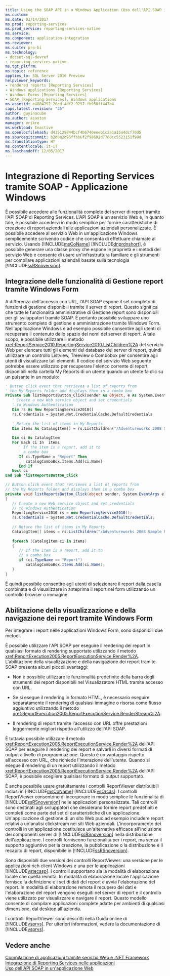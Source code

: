 ```yaml
---
title: Using the SOAP API in a Windows Application (Uso dell'API SOAP in un'applicazione Windows) | Microsoft Docs
ms.custom: 
ms.date: 03/14/2017
ms.prod: reporting-services
ms.prod_service: reporting-services-native
ms.service: 
ms.component: application-integration
ms.reviewer: 
ms.suite: pro-bi
ms.technology:
- docset-sql-devref
- reporting-services-native
ms.tgt_pltfrm: 
ms.topic: reference
applies_to: SQL Server 2016 Preview
helpviewer_keywords:
- rendered reports [Reporting Services]
- Windows applications [Reporting Services]
- Windows Forms [Reporting Services]
- SOAP [Reporting Services], Windows applications
ms.assetid: e4804792-20cd-4df2-9257-fb958ff447b4
caps.latest.revision: "35"
author: guyinacube
ms.author: asaxton
manager: erikre
ms.workload: Inactive
ms.openlocfilehash: d435129844bcf4b6740eeeb1c2a1a1ba4dcf70d5
ms.sourcegitcommit: b2d8a2d95ffbb6f2f98692d7760cc5523151f99d
ms.translationtype: HT
ms.contentlocale: it-IT
ms.lasthandoff: 12/05/2017
---
```

# <a name="integrating-reporting-services-using-soap---windows-application"></a>Integrazione di Reporting Services tramite SOAP - Applicazione Windows
  È possibile accedere alle funzionalità complete del server di report tramite l'API SOAP di Reporting Services. L'API SOAP è un servizio Web e, in quanto tale, è possibile accedervi in modo semplice per fornire caratteristiche di creazione di report aziendali alle applicazioni aziendali personalizzate. È possibile accedere al servizio Web in un'applicazione Windows semplicemente scrivendo codice che consenta di effettuare chiamate al servizio. Usando [!INCLUDE[msCoName](../../includes/msconame-md.md)] [!INCLUDE[dnprdnshort](../../includes/dnprdnshort-md.md)], è possibile generare una classe proxy che espone le proprietà e i metodi del servizio Web e consente di usare un'infrastruttura familiare e gli strumenti per compilare applicazioni aziendali basate sulla tecnologia [!INCLUDE[ssRSnoversion](../../includes/ssrsnoversion-md.md)].  
  
## <a name="integrating-report-management-functionality-using-windows-forms"></a>Integrazione delle funzionalità di Gestione report tramite Windows Form  
 A differenza dell'accesso con URL, l'API SOAP espone il set completo di funzioni di gestione disponibili tramite il server di report. Questo significa che tutte le funzionalità amministrative di Gestione report sono disponibili per gli sviluppatori tramite SOAP. È pertanto possibile sviluppare uno strumento completo di gestione e amministrazione tramite Windows Form. Nell'applicazione Windows è ad esempio possibile consentire agli utenti di recuperare il contenuto dello spazio dei nomi del server di report. A tale scopo, è possibile utilizzare il metodo <xref:ReportService2010.ReportingService2010.ListChildren%2A> del servizio Web per elencare tutti gli elementi del database del server di report, quindi utilizzare un controllo Listview, Treeview o Combobox per consentire agli utenti di visualizzare tali elementi. Il codice del servizio Web seguente potrebbe essere utilizzato per recuperare l'elenco corrente di report disponibili nella cartella My Reports di un utente quando un utente fa clic su un pulsante in un modulo:  
  
```vb  
' Button click event that retrieves a list of reports from  
' the My Reports folder and displays them in a combo box  
Private Sub listReportsButton_Click(sender As Object, e As System.EventArgs)  
   ' Create a new Web service object and set credentials  
   ' to Windows Authentication  
   Dim rs As New ReportingService2010()  
   rs.Credentials = System.Net.CredentialCache.DefaultCredentials  
  
   ' Return the list of items in My Reports  
   Dim items As CatalogItem() = rs.ListChildren("/Adventureworks 2008 Sample Reports", False)  
  
   Dim ci As CatalogItem  
   For Each ci In  items  
      ' If the item is a report, add it to   
      ' a combo box  
      If ci.TypeName = "Report" Then  
         catalogComboBox.Items.Add(ci.Name)  
      End If  
   Next ci  
End Sub 'listReportsButton_Click  
```  
  
```csharp  
// Button click event that retrieves a list of reports from  
// the My Reports folder and displays them in a combo box  
private void listReportsButton_Click(object sender, System.EventArgs e)  
{  
   // Create a new Web service object and set credentials  
   // to Windows Authentication  
   ReportingService2010 rs = new ReportingService2010();  
   rs.Credentials = System.Net.CredentialCache.DefaultCredentials;  
  
   // Return the list of items in My Reports  
   CatalogItem[] items = rs.ListChildren("/Adventureworks 2008 Sample Reports", false);  
  
   foreach (CatalogItem ci in items)  
   {  
      // If the item is a report, add it to   
      // a combo box  
      if (ci.TypeName == "Report")  
         catalogComboBox.Items.Add(ci.Name);  
   }  
}  
```  
  
 È quindi possibile consentire agli utenti di selezionare il report dalla casella combinata e di visualizzare in anteprima il report nel form utilizzando un controllo browser o immagine.  
  
## <a name="enabling-report-viewing-and-navigation-using-windows-forms"></a>Abilitazione della visualizzazione e della navigazione dei report tramite Windows Form  
 Per integrare i report nelle applicazioni Windows Form, sono disponibili due metodi.  
  
 È possibile utilizzare l'API SOAP per eseguire il rendering dei report in qualsiasi formato di rendering supportato utilizzando il metodo <xref:ReportExecution2005.ReportExecutionService.Render%2A>. L'abilitazione della visualizzazione e della navigazione dei report tramite SOAP presenta alcuni piccoli svantaggi:  
  
-   Non è possibile utilizzare le funzionalità predefinite della barra degli strumenti dei report disponibili nel Visualizzatore HTML tramite accesso con URL.  
  
-   Se si esegue il rendering in formato HTML, è necessario eseguire separatamente il rendering di qualsiasi immagine o risorsa come flusso aggiuntivo utilizzando il metodo <xref:ReportExecution2005.ReportExecutionService.RenderStream%2A>.  
  
-   Il rendering di report tramite l'accesso con URL offre prestazioni leggermente migliori rispetto all'utilizzo dell'API SOAP.  
  
 È tuttavia possibile utilizzare il metodo <xref:ReportExecution2005.ReportExecutionService.Render%2A> dell'API SOAP per eseguire il rendering dei report e salvarli in diversi formati di output a livello di programmazione. Questo è un vantaggio rispetto all'accesso con URL, che richiede l'interazione dell'utente. Quando si esegue il rendering di un report utilizzando il metodo <xref:ReportExecution2005.ReportExecutionService.Render%2A> dell'API SOAP, è possibile scegliere qualsiasi formato di output supportato.  
  
 È anche possibile usare gratuitamente i controlli ReportViewer distribuibili inclusi in [!INCLUDE[msCoName](../../includes/msconame-md.md)] [!INCLUDE[vsOrcas](../../includes/vsorcas-md.md)]. I controlli ReportViewer consentono di incorporare in modo semplice le funzionalità di [!INCLUDE[ssRSnoversion](../../includes/ssrsnoversion-md.md)] nelle applicazioni personalizzate. Tali controlli sono destinati agli sviluppatori che desiderano fornire report predefiniti e completi come parte del set di caratteristiche di un'applicazione. Un'applicazione di gestione di un sito Web può ad esempio includere report relativi a un'analisi clickstream nei siti Web aziendali. L'incorporamento dei controlli in un'applicazione costituisce un'alternativa efficace all'inclusione dei componenti server di [!INCLUDE[ssRSnoversion](../../includes/ssrsnoversion-md.md)] nella distribuzione dell'applicazione. I controlli forniscono funzionalità per i report, ma senza il supporto aggiuntivo per la creazione, la pubblicazione o la distribuzione e il recapito di report, disponibile in [!INCLUDE[ssRSnoversion](../../includes/ssrsnoversion-md.md)].  
  
 Sono disponibili due versioni dei controlli ReportViewer: una versione per le applicazioni rich client Windows e una per le applicazioni [!INCLUDE[vstecasp](../../includes/vstecasp-md.md)]. I controlli supportano sia la modalità di elaborazione locale che quella remota. In modalità di elaborazione locale l'applicazione fornisce la definizione e i set di dati del report e avvia l'elaborazione del report. In modalità di elaborazione remota il recupero dei dati e l'elaborazione del report vengono eseguiti nel server di report e il controllo viene utilizzato per visualizzare e navigare il report. Questo modello consente di compilare applicazioni complete adatte per ambienti di qualsiasi dimensione, dal desktop all'azienda.  
  
 I controlli ReportViewer sono descritti nella Guida online di [!INCLUDE[vsprvs](../../includes/vsprvs-md.md)]. Per ulteriori informazioni, vedere la documentazione di [!INCLUDE[vsprvs](../../includes/vsprvs-md.md)].  
  
## <a name="see-also"></a>Vedere anche  
 [Compilazione di applicazioni tramite servizio Web e .NET Framework](../../reporting-services/report-server-web-service/net-framework/building-applications-using-the-web-service-and-the-net-framework.md)   
 [Integrazione di Reporting Services nelle applicazioni](../../reporting-services/application-integration/integrating-reporting-services-into-applications.md)   
 [Uso dell'API SOAP in un'applicazione Web](../../reporting-services/application-integration/integrating-reporting-services-using-soap-web-application.md)  
  
  
